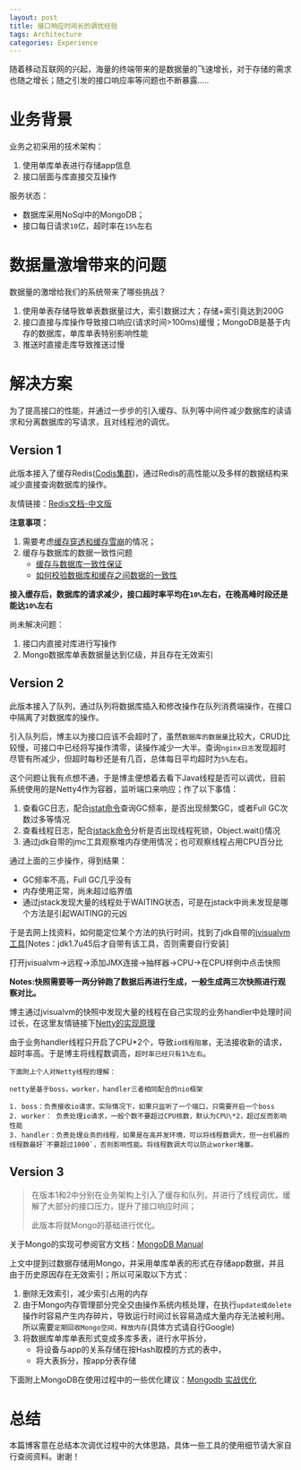 ```yaml
---
layout: post
title: 接口响应时间长的调优经验
tags: Architecture
categories: Experience
---
```


随着移动互联网的兴起，海量的终端带来的是数据量的飞速增长，对于存储的需求也随之增长；随之引发的接口响应率等问题也不断暴露.....
<!--more-->

# 业务背景

业务之初采用的技术架构：

1. 使用单库单表进行存储app信息
2. 接口层面与库直接交互操作

服务状态：

- 数据库采用NoSql中的MongoDB；
- 接口每日请求`10`亿，超时率在`15%`左右

# 数据量激增带来的问题

数据量的激增给我们的系统带来了哪些挑战？

1. 使用单表存储导致单表数据量过大，索引数据过大；存储+索引竟达到200G
2. 接口直接与库操作导致接口响应(请求时间>100ms)缓慢；MongoDB是基于内存的数据库，单库单表特别影响性能
3. 推送时直接走库导致推送过慢

# 解决方案
为了提高接口的性能，并通过一步步的引入缓存、队列等中间件减少数据库的读请求和分离数据库的写请求，且对线程池的调优。

## Version 1

此版本接入了缓存Redis([Codis集群](https://github.com/CodisLabs/codis))，通过Redis的高性能以及多样的数据结构来减少直接查询数据库的操作。

友情链接：[Redis文档-中文版](http://redis.cn/documentation.html)

**注意事项：**

1. 需要考虑[缓存穿透和缓存雪崩](http://www.cnblogs.com/fidelQuan/p/4543387.html)的情况；
2. 缓存与数据库的数据一致性问题
	- [缓存与数据库一致性保证](http://www.36dsj.com/archives/43950)
	- [如何校验数据库和缓存之间数据的一致性](https://www.oschina.net/question/259473_167708)

**接入缓存后，数据库的请求减少，接口超时率平均在`10%`左右，在晚高峰时段还是能达`10%`左右**

尚未解决问题：

1. 接口内直接对库进行写操作
2. Mongo数据库单表数据量达到亿级，并且存在无效索引

## Version 2

此版本接入了队列，通过队列将数据库插入和修改操作在队列消费端操作，在接口中隔离了对数据库的操作。

引入队列后，博主以为接口应该不会超时了，虽然`数据库的数据量`比较大，CRUD比较慢，可接口中已经将写操作清零，读操作减少一大半。查询`nginx日志`发现超时尽管有所减少，但超时每秒还是有几百，总体每日平均超时为`5%`左右。

这个问题让我有点想不通，于是博主便想着去看下Java线程是否可以调优，目前系统使用的是Netty4作为容器，监听端口来响应；作了以下事情：

1. 查看GC日志，配合[jstat命令](http://www.tongtech.com/upload_files/files/doc/56.pdf)查询GC频率，是否出现频繁GC，或者Full GC次数过多等情况
2. 查看线程日志，配合[jstack命令](http://www.cnblogs.com/chenpi/p/5377445.html)分析是否出现线程死锁，Object.wait()情况
3. 通过jdk自带的jmc工具观察堆内存使用情况；也可观察线程占用CPU百分比

通过上面的三步操作，得到结果：

- GC频率不高，Full GC几乎没有
- 内存使用正常，尚未超过临界值
- 通过jstack发现大量的线程处于WAITING状态，可是在jstack中尚未发现是哪个方法是引起WAITING的元凶

于是去网上找资料，如何能定位某个方法的执行时间，找到了jdk自带的[jvisualvm工具](https://www.ibm.com/developerworks/cn/java/j-lo-visualvm/)[Notes：jdk1.7u45后才自带有该工具，否则需要自行安装]

打开jvisualvm->远程->添加JMX连接->抽样器->CPU->在CPU样例中点击快照

**Notes:快照需要等一两分钟跑了数据后再进行生成，一般生成两三次快照进行观察对比。**

博主通过jvisualvm的快照中发现大量的线程在自己实现的业务handler中处理时间过长，在这里友情链接下[Netty的实现原理](http://www.importnew.com/15656.html)

由于业务handler线程只开启了CPU\*2个，导致`io线程阻塞`，无法接收新的请求，超时率高。于是博主将线程数调高，`超时率已经只有1%左右`。

```
下面附上个人对Netty线程的理解：

netty是基于boss，worker，handler三者相同配合的nio框架

1. boss：负责接收io请求，实际情况下，如果只监听了一个端口，只需要开启一个boss
2. worker： 负责处理io请求，一般个数不要超过CPU核数，默认为CPU\*2，超过反而影响性能
3. handler：负责处理业务的线程，如果是在高并发环境，可以将线程数调大，但一台机器的线程数最好`不要超过1000`，否则影响性能。将线程数调大可以防止worker堵塞。
```

## Version 3
>在版本1和2中分别在业务架构上引入了缓存和队列，并进行了线程调优，缓解了大部分的接口压力，提升了接口响应时间；
>
>此版本将就Mongo的基础进行优化。

关于Mongo的实现可参阅官方文档：[MongoDB Manual](https://docs.mongodb.com/manual/)

上文中提到过数据存储用Mongo，并采用单库单表的形式在存储app数据，并且由于历史原因存在无效索引；所以可采取以下方式：

1. 删除无效索引，减少索引占用的内存
2. 由于Mongo内存管理部分完全交由操作系统内核处理，在执行`update或delete`操作时容易产生内存碎片，导致运行时间过长容易造成大量内存无法被利用。所以需要`定期回收Mongo空间，释放内存`(具体方式请自行Google)
3. 将数据库单库单表形式变成多库多表，进行水平拆分，
	- 将设备与app的关系存储在按Hash取模的方式的表中，
	- 将大表拆分，按app分表存储

下面附上MongoDB在使用过程中的一些优化建议：[Mongodb 实战优化](http://snoopyxdy.blog.163.com/blog/static/6011744020157511536993/)

# 总结

本篇博客意在总结本次调优过程中的大体思路，具体一些工具的使用细节请大家自行查阅资料。谢谢！


